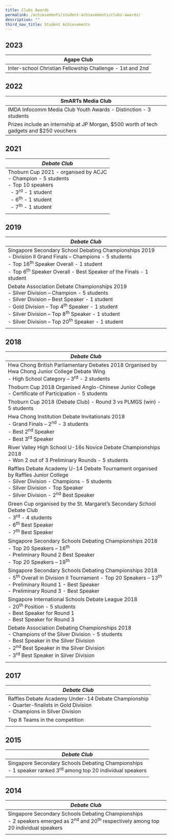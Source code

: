 ```yaml
---
title: Clubs Awards
permalink: /achievements/student-achievements/clubs-awards/
description: ""
third_nav_title: Student Achievements
---
```

2023
----


| Agape Club | 
| -------- | 
| Inter-school Christian Fellowship Challenge - 1st and 2nd  | 

2022
----


| SmARTs Media Club | 
| -------- | 
| IMDA Infocomm Media Club Youth Awards - Distinction - 3 students  
Prizes include an internship at JP Morgan, $500 worth of tech gadgets and $250 vouchers     | 



2021
----

| _Debate Club_ |
| --- |
| Thoburn Cup 2021 - organised by ACJC  <br> \- Champion - 5 students  <br> \- Top 10 speakers <br>&nbsp; - 3<sup>rd</sup>&nbsp;\- 1 student  <br> &nbsp;  - 6<sup>th</sup>&nbsp;\- 1 student  <br>&nbsp;  - 7<sup>th</sup>&nbsp;\- 1 student |
| |

2019
----

| _Debate Club_ |
| --- |
| Singapore Secondary School Debating Championships 2019 <br>\- Division II Grand Finals – Champions - 5 students  <br>\- Top 16<sup>th</sup>&nbsp;Speaker Overall - 1 student  <br>\- Top 6<sup>th</sup>&nbsp;Speaker Overall - Best Speaker of the Finals - 1 student |
| Debate Association Debate Championships 2019  <br>\-&nbsp;Silver Division – Champion - 5 students  <br>\-&nbsp;Silver Division – Best Speaker - 1 student  <br>\-&nbsp;Gold Division – Top 4<sup>th</sup>&nbsp;Speaker - 1 student  <br>\-&nbsp;Silver Division – Top 8<sup>th</sup>&nbsp;Speaker - 1 student  <br>\-&nbsp;Silver Division – Top 20<sup>th</sup>&nbsp;Speaker - 1 student |
| |

2018
----

| _Debate Club_ |
| --- |
| Hwa Chong British Parliamentary&nbsp;Debates 2018 Organised by Hwa Chong Junior College Debate Wing  <br>\-&nbsp;High School Category – 3<sup>rd</sup>&nbsp;\- 2 students&nbsp; |
| Thoburn Cup 2018 Organised Anglo-Chinese Junior College&nbsp;<br> \-&nbsp;Certificate of Participation - 5 students&nbsp; |
| Thoburn Cup 2018&nbsp;(Debate Club) -&nbsp;Round 3 vs PLMGS (win) - 5 students&nbsp; |
| Hwa Chong Institution Debate Invitationals 2018  <br>\-&nbsp;Grand Finals – 2<sup>nd</sup>&nbsp;- 3 students  <br>\-&nbsp;Best 2<sup>nd</sup>&nbsp;Speaker&nbsp;  <br>\-&nbsp;Best 3<sup>rd</sup>&nbsp;Speaker |
| River Valley High School&nbsp;U-16s Novice Debate Championships 2018  <br>\- Won 2 out of 3 Preliminary Rounds - 5 students |
| Raffles Debate Academy U-14 Debate Tournament organised by Raffles Junior College<br>\-&nbsp;Silver Division - Champions - 5 students  <br>\- Silver Division - Top Speaker  <br>\- Silver Division - 2<sup>nd</sup>&nbsp;Best Speaker |
| Green Cup organised by the St. Margaret’s Secondary School Debate Club<br>\- 3<sup>rd</sup>&nbsp;- 4 students <br>\- 6<sup>th</sup>&nbsp;Best Speaker <br>\- 7<sup>th</sup>&nbsp;Best Speaker |
| Singapore Secondary Schools&nbsp;Debating Championships 2018 <br>\- Top 20 Speakers – 16<sup>th</sup> <br> \- Preliminary Round 2 Best Speaker <br> \- Top 20 Speakers – 19<sup>th</sup> |
| Singapore Secondary Schools Debating Championships 2018 <br>\-&nbsp;5<sup>th</sup> Overall in Division II Tournament - Top 20 Speakers – 13<sup>th</sup> <br>\- Preliminary Round 1 - Best Speaker <br>\- Preliminary Round 3 - Best Speaker |
| Singapore International Schools Debate League 2018&nbsp; <br>\-&nbsp;20<sup>th</sup>&nbsp;Position - 5 students <br> \- Best Speaker for Round 1 <br>\-&nbsp;Best Speaker for Round 3 |
| Debate Association Debating Championships 2018 <br>\-&nbsp;Champions of the Silver Division - 5 students <br> \-&nbsp;Best Speaker in the Silver Division <br> \- 2<sup>nd</sup>&nbsp;Best Speaker in the Silver Division <br>\-&nbsp;3<sup>rd</sup>&nbsp;Best Speaker in Silver Division |
| |
  
  

2017
----

| _Debate Club_  |
| --- |
| Raffles Debate Academy Under-14 Debate Championship  <br>\- Quarter-finalists in Gold Division&nbsp;<br> \- Champions in Silver Division&nbsp; |
| Top 8 Teams in the competition |
| |

2015
----

| _Debate Club_ |
| --- |
| Singapore Secondary Schools Debating Championships <br>\- 1 speaker ranked 3<sup>rd</sup>&nbsp;among top 20 individual speakers |
| |&nbsp;

2014
----

| _Debate Club_ |
| --- |
| Singapore Secondary Schools Debating Championships <br> \- 2 speakers emerged as 2<sup>nd</sup>&nbsp;and 20<sup>th</sup>&nbsp;respectively among top 20 individual speakers |
| |